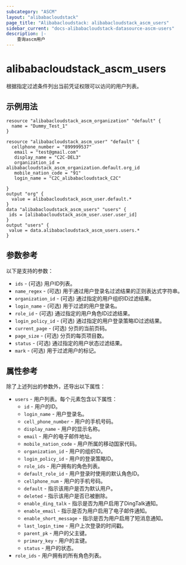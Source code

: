 ```yaml
---
subcategory: "ASCM"
layout: "alibabacloudstack"
page_title: "Alibabacloudstack: alibabacloudstack_ascm_users"
sidebar_current: "docs-alibabacloudstack-datasource-ascm-users"
description: |-
    查询ascm用户
---
```


# alibabacloudstack_ascm_users

根据指定过滤条件列出当前凭证权限可以访问的用户列表。

## 示例用法

```
resource "alibabacloudstack_ascm_organization" "default" {
  name = "Dummy_Test_1"
}

resource "alibabacloudstack_ascm_user" "default" {
  cellphone_number = "899999537"
   email = "test@gmail.com"
   display_name = "C2C-DEL3"
   organization_id = alibabacloudstack_ascm_organization.default.org_id
   mobile_nation_code = "91"
   login_name = "C2C_alibabacloudstack_C2C"

}
output "org" {
  value = alibabacloudstack_ascm_user.default.*
}
data "alibabacloudstack_ascm_users" "users" {
 ids = [alibabacloudstack_ascm_user.user.user_id]
}
output "users" {
 value = data.alibabacloudstack_ascm_users.users.*
}
```

## 参数参考

以下是支持的参数：

* `ids` - (可选) 用户ID列表。
* `name_regex` - (可选) 用于通过用户登录名过滤结果的正则表达式字符串。
* `organization_id` - (可选) 通过指定的用户组织ID过滤结果。
* `login_name` - (可选) 用于过滤的用户登录名。
* `role_id` - (可选) 通过指定的用户角色ID过滤结果。
* `login_policy_id` - (可选) 通过指定的用户登录策略ID过滤结果。
* `current_page` - (可选) 分页的当前页码。
* `page_size` - (可选) 分页的每页项目数。
* `status` - (可选) 通过指定的用户状态过滤结果。
* `mark` - (可选) 用于过滤用户的标记。

## 属性参考

除了上述列出的参数外，还导出以下属性：

* `users` - 用户列表。每个元素包含以下属性：
  * `id` - 用户的ID。
  * `login_name` - 用户登录名。
  * `cell_phone_number` - 用户的手机号码。
  * `display_name` - 用户的显示名称。
  * `email` - 用户的电子邮件地址。
  * `mobile_nation_code` - 用户所属的移动国家代码。
  * `organization_id` - 用户的组织ID。
  * `login_policy_id` - 用户的登录策略ID。
  * `role_ids` - 用户拥有的角色列表。
  * `default_role_id` - 用户登录时使用的默认角色ID。
  * `cellphone_num` - 用户的手机号码。
  * `default` - 指示该用户是否为默认用户。
  * `deleted` - 指示该用户是否已被删除。
  * `enable_ding_talk` - 指示是否为用户启用了DingTalk通知。
  * `enable_email` - 指示是否为用户启用了电子邮件通知。
  * `enable_short_message` - 指示是否为用户启用了短消息通知。
  * `last_login_time` - 用户上次登录的时间戳。
  * `parent_pk` - 用户的父主键。
  * `primary_key` - 用户的主键。
  * `status` - 用户的状态。
* `role_ids` - 用户拥有的所有角色列表。
